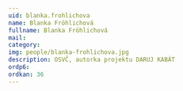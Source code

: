 ```yaml
---
uid: blanka.frohlichova
name: Blanka Fröhlichová
fullname: Blanka Fröhlichová
mail: 
category: 
img: people/blanka-frohlichova.jpg
description: OSVČ, autorka projektu DARUJ KABÁT
ordp6: 
ordkan: 36
---
```




